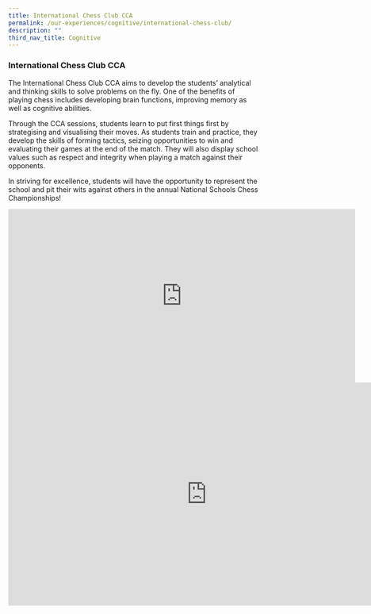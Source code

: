 ```yaml
---
title: International Chess Club CCA
permalink: /our-experiences/cognitive/international-chess-club/
description: ""
third_nav_title: Cognitive
---
```

### **International Chess Club CCA**
The International Chess Club CCA aims to develop the students’ analytical and thinking skills to solve problems on the fly. One of the benefits of playing chess includes developing brain functions, improving memory as well as cognitive abilities.

Through the CCA sessions, students learn to put first things first by strategising and visualising their moves. As students train and practice, they develop the skills of forming tactics, seizing opportunities to win and evaluating their games at the end of the match. They will also display school values such as respect and integrity when playing a match against their opponents.&nbsp;

In striving for excellence, students will have the opportunity to represent the school and pit their wits against others in the annual National Schools Chess Championships!

<iframe allowfullscreen="" allow="accelerometer; autoplay; clipboard-write; encrypted-media; gyroscope; picture-in-picture" frameborder="0" title="1. Chess Club CCA promo video" src="https://www.youtube.com/embed/dYQry22sFEY" height="350" width="700"></iframe>

<iframe allowfullscreen="true" height="450" width="800" frameborder="0" src="https://docs.google.com/presentation/d/e/2PACX-1vTrEnLZiraLZayb6-RLr0zbeZinGquiIikIzLKllFen797VRQK4sVgFT5Ne6_NlRQ2-3BZLuoujtFxU/embed?start=false&amp;loop=false&amp;delayms=3000"></iframe>